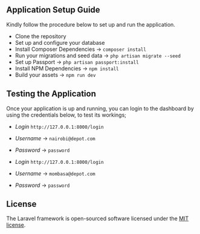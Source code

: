 ## Application Setup Guide

Kindly follow the procedure below to set up and run the application.

- Clone the repository
- Set up and configure your database
- Install Composer Dependencies -> `composer install`
- Run your migrations and seed data -> `php artisan migrate --seed`
- Set up Passport -> `php artisan passport:install`
- Install NPM Dependencies -> `npm install`
- Build your assets -> `npm run dev`

## Testing the Application

Once your application is up and running, you can login to the dashboard by using the credentials below, to test its workings;

- *Login* `http://127.0.0.1:8000/login`
- *Username* -> `nairobi@depot.com`
- *Password* -> `password`

- *Login* `http://127.0.0.1:8000/login`
- *Username* -> `mombasa@depot.com`
- *Password* -> `password`

## License

The Laravel framework is open-sourced software licensed under the [MIT license](https://opensource.org/licenses/MIT).
